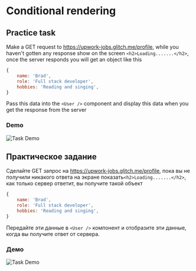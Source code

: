 # Conditional rendering

## Practice task

Make a GET request to https://upwork-jobs.glitch.me/profile, while you haven't gotten any response show on the screen `<h2>Loading.......</h2>`, once the server responds you will get an object like this

```javascript
{
    name: 'Brad',
    role: 'Full stack developer',
    hobbies: 'Reading and singing',
}
```

Pass this data into the `<User />` component and display this data when you get the response from the server

### Demo

![Task Demo](https://raw.githubusercontent.com/rotimi-best/react-conditional-rendering/master/src/assets/loading_demo.gif)

## Практическое задание

Сделайте GET запрос на https://upwork-jobs.glitch.me/profile, пока вы не получили никакого ответа на экране показать`<h2>Loading.......</h2>`, как только сервер ответит, вы получите такой объект

```javascript
{
    name: 'Brad',
    role: 'Full stack developer',
    hobbies: 'Reading and singing',
}
```

Передайте эти данные в `<User />` компонент и отобразите эти данные, когда вы получите ответ от сервера.

### Демо

![Task Demo](https://raw.githubusercontent.com/rotimi-best/react-conditional-rendering/master/src/assets/loading_demo.gif)
